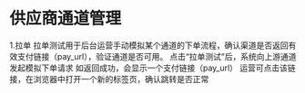 # 供应商通道管理 
1.拉单
拉单测试用于后台运营手动模拟某个通道的下单流程，确认渠道是否返回有效支付链接（pay_url），验证通道是否可用。
    点击“拉单测试”后，系统向上游通道发起模拟下单请求
    如返回成功，会显示一个支付链接（pay_url）
    运营可点击该链接，在浏览器中打开一个新的标签页，确认跳转是否正常